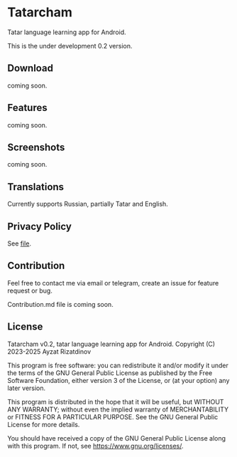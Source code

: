 # Tatarcham
Tatar language learning app for Android.

This is the under development 0.2 version.

## Download
coming soon.

## Features
coming soon.

## Screenshots
coming soon.

## Translations
Currently supports Russian, partially Tatar and English.

## Privacy Policy
See [file](#PRIVACY_POLICY.md).

## Contribution
Feel free to contact me via email or telegram, create an issue for feature 
request or bug.

Contribution.md file is coming soon.

## License
Tatarcham v0.2, tatar language learning app for Android.
Copyright (C) 2023-2025 Ayzat Rizatdinov <ddov4k1n at gmail dot com>

This program is free software: you can redistribute it and/or modify
it under the terms of the GNU General Public License as published by
the Free Software Foundation, either version 3 of the License, or
(at your option) any later version.

This program is distributed in the hope that it will be useful,
but WITHOUT ANY WARRANTY; without even the implied warranty of
MERCHANTABILITY or FITNESS FOR A PARTICULAR PURPOSE.  See the
GNU General Public License for more details.

You should have received a copy of the GNU General Public License
along with this program.  If not, see https://www.gnu.org/licenses/.
